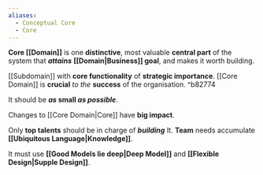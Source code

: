```yaml
---
aliases:
  - Conceptual Core
  - Core
---
```

**Core [[Domain]]** is one **distinctive**, most valuable **central part** of the system that ***attains*** **[[Domain|Business]] goal**, and makes it worth building.

[[Subdomain]] with **core functionality** of **strategic importance**.
[[Core Domain]] is **crucial** *to the* **success** of the organisation. ^b82774

It should be ***as* small *as possible***.

Changes to [[Core Domain|Core]] have **big impact**.

Only **top talents** should be in charge of ***building*** It.
**Team** needs accumulate **[[Ubiquitous Language|Knowledge]]**.

It must use **[[Good Models lie deep|Deep Model]]** and **[[Flexible Design|Supple Design]]**.


